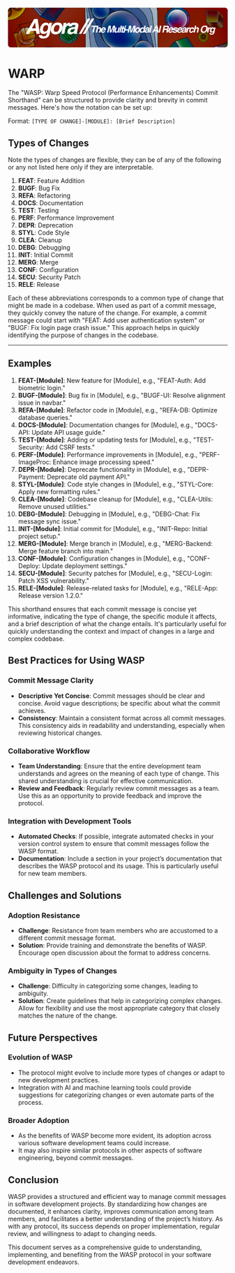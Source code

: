 [![Multi-Modality](agorabanner.png)](https://discord.gg/qUtxnK2NMf)

# WARP

The "WASP: Warp Speed Protocol (Performance Enhancements) Commit Shorthand" can be structured to provide clarity and brevity in commit messages. Here's how the notation can be set up:

Format: `[TYPE OF CHANGE]-[MODULE]: [Brief Description]`



## Types of Changes
Note the types of changes are flexible, they can be of any of the following or any not listed here only if they are interpretable.
1. **FEAT**: Feature Addition
2. **BUGF**: Bug Fix
3. **REFA**: Refactoring
4. **DOCS**: Documentation
5. **TEST**: Testing
6. **PERF**: Performance Improvement
7. **DEPR**: Deprecation
8. **STYL**: Code Style
9. **CLEA**: Cleanup
10. **DEBG**: Debugging
11. **INIT**: Initial Commit
12. **MERG**: Merge
13. **CONF**: Configuration
14. **SECU**: Security Patch
15. **RELE**: Release

Each of these abbreviations corresponds to a common type of change that might be made in a codebase. When used as part of a commit message, they quickly convey the nature of the change. For example, a commit message could start with "FEAT: Add user authentication system" or "BUGF: Fix login page crash issue." This approach helps in quickly identifying the purpose of changes in the codebase.

----

## Examples

1. **FEAT-[Module]**: New feature for [Module], e.g., "FEAT-Auth: Add biometric login."
2. **BUGF-[Module]**: Bug fix in [Module], e.g., "BUGF-UI: Resolve alignment issue in navbar."
3. **REFA-[Module]**: Refactor code in [Module], e.g., "REFA-DB: Optimize database queries."
4. **DOCS-[Module]**: Documentation changes for [Module], e.g., "DOCS-API: Update API usage guide."
5. **TEST-[Module]**: Adding or updating tests for [Module], e.g., "TEST-Security: Add CSRF tests."
6. **PERF-[Module]**: Performance improvements in [Module], e.g., "PERF-ImageProc: Enhance image processing speed."
7. **DEPR-[Module]**: Deprecate functionality in [Module], e.g., "DEPR-Payment: Deprecate old payment API."
8. **STYL-[Module]**: Code style changes in [Module], e.g., "STYL-Core: Apply new formatting rules."
9. **CLEA-[Module]**: Codebase cleanup for [Module], e.g., "CLEA-Utils: Remove unused utilities."
10. **DEBG-[Module]**: Debugging in [Module], e.g., "DEBG-Chat: Fix message sync issue."
11. **INIT-[Module]**: Initial commit for [Module], e.g., "INIT-Repo: Initial project setup."
12. **MERG-[Module]**: Merge branch in [Module], e.g., "MERG-Backend: Merge feature branch into main."
13. **CONF-[Module]**: Configuration changes in [Module], e.g., "CONF-Deploy: Update deployment settings."
14. **SECU-[Module]**: Security patches for [Module], e.g., "SECU-Login: Patch XSS vulnerability."
15. **RELE-[Module]**: Release-related tasks for [Module], e.g., "RELE-App: Release version 1.2.0."

This shorthand ensures that each commit message is concise yet informative, indicating the type of change, the specific module it affects, and a brief description of what the change entails. It's particularly useful for quickly understanding the context and impact of changes in a large and complex codebase.


## Best Practices for Using WASP

### Commit Message Clarity
- **Descriptive Yet Concise**: Commit messages should be clear and concise. Avoid vague descriptions; be specific about what the commit achieves.
- **Consistency**: Maintain a consistent format across all commit messages. This consistency aids in readability and understanding, especially when reviewing historical changes.

### Collaborative Workflow
- **Team Understanding**: Ensure that the entire development team understands and agrees on the meaning of each type of change. This shared understanding is crucial for effective communication.
- **Review and Feedback**: Regularly review commit messages as a team. Use this as an opportunity to provide feedback and improve the protocol.

### Integration with Development Tools
- **Automated Checks**: If possible, integrate automated checks in your version control system to ensure that commit messages follow the WASP format.
- **Documentation**: Include a section in your project’s documentation that describes the WASP protocol and its usage. This is particularly useful for new team members.

## Challenges and Solutions

### Adoption Resistance
- **Challenge**: Resistance from team members who are accustomed to a different commit message format.
- **Solution**: Provide training and demonstrate the benefits of WASP. Encourage open discussion about the format to address concerns.

### Ambiguity in Types of Changes
- **Challenge**: Difficulty in categorizing some changes, leading to ambiguity.
- **Solution**: Create guidelines that help in categorizing complex changes. Allow for flexibility and use the most appropriate category that closely matches the nature of the change.

## Future Perspectives

### Evolution of WASP
- The protocol might evolve to include more types of changes or adapt to new development practices.
- Integration with AI and machine learning tools could provide suggestions for categorizing changes or even automate parts of the process.

### Broader Adoption
- As the benefits of WASP become more evident, its adoption across various software development teams could increase.
- It may also inspire similar protocols in other aspects of software engineering, beyond commit messages.

## Conclusion

WASP provides a structured and efficient way to manage commit messages in software development projects. By standardizing how changes are documented, it enhances clarity, improves communication among team members, and facilitates a better understanding of the project’s history. As with any protocol, its success depends on proper implementation, regular review, and willingness to adapt to changing needs.

This document serves as a comprehensive guide to understanding, implementing, and benefiting from the WASP protocol in your software development endeavors.
